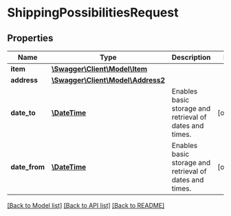 # ShippingPossibilitiesRequest

## Properties
Name | Type | Description | Notes
------------ | ------------- | ------------- | -------------
**item** | [**\Swagger\Client\Model\Item**](Item.md) |  | 
**address** | [**\Swagger\Client\Model\Address2**](Address2.md) |  | 
**date_to** | [**\DateTime**](\DateTime.md) | Enables basic storage and retrieval of dates and times. | [optional] 
**date_from** | [**\DateTime**](\DateTime.md) | Enables basic storage and retrieval of dates and times. | [optional] 

[[Back to Model list]](../README.md#documentation-for-models) [[Back to API list]](../README.md#documentation-for-api-endpoints) [[Back to README]](../README.md)


